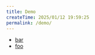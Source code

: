 ```yaml
---
title: Demo
createTime: 2025/01/12 19:59:25
permalink: /demo/
---
```


- [bar](./bar.md)
- [foo](./foo.md)
